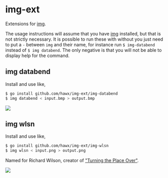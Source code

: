 # img-ext

Extensions for [img][].

The usage instructions will assume that you have [img][] installed, but that is
not strictly necessary. It is possible to run these with without you just need
to put a `-` between `img` and their name, for instance run `$ img-databend`
instead of `$ img databend`. The only negative is that you will not be able to
display help for the command.


## img databend

Install and use like,

``` bash
$ go install github.com/hawx/img-ext/img-databend
$ img databend < input.bmp > output.bmp
```

![](http://hawx.github.com/img-ext/databend.jpg)


## img wlsn

Install and use like,

``` bash
$ go install github.com/hawx/img-ext/img-wlsn
$ img wlsn < input.png > output.png
```

Named for Richard Wilson, creator of ["Turning the Place Over"][turning].

![](http://hawx.github.com/img-ext/wilson.jpg)

[img]: http://github.com/hawx/img
[turning]: http://www.richardwilsonsculptor.com/projects/turning_the%20_place_over.html
